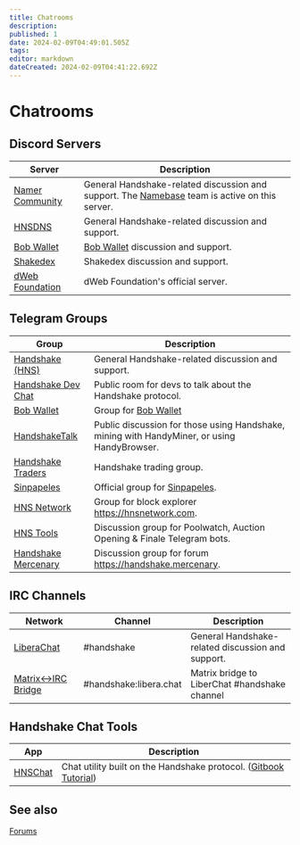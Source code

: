 ```yaml
---
title: Chatrooms
description: 
published: 1
date: 2024-02-09T04:49:01.505Z
tags: 
editor: markdown
dateCreated: 2024-02-09T04:41:22.692Z
---
```


# Chatrooms

## Discord Servers

| Server | Description |
| --- | --- |
|[Namer Community](https://discord.gg/tYgYT9QcGG) | General Handshake-related discussion and support. The [Namebase](https://www.namebase.io) team is active on this server. |
|[HNSDNS](https://discord.gg/ZNDqqM5GgB) | General Handshake-related discussion and support.|
|[Bob Wallet](https://discord.gg/EC6Ta75wkk)| [Bob Wallet](/en/bobwallet) discussion and support.|
|[Shakedex](https://discord.gg/CeBKWGjGwk)|Shakedex discussion and support.|
| [dWeb Foundation](https://discord.gg/NkTZPsqn6S)|dWeb Foundation's official server.|

## Telegram Groups

| Group | Description |
| --- | --- |
|[Handshake (HNS)](https://t.me/handshake_hns)|General Handshake-related discussion and support.|
|[Handshake Dev Chat](https://t.me/hns_tech)|Public room for devs to talk about the Handshake protocol.|
|[Bob Wallet](https://t.me/bobwallet)|Group for [Bob Wallet](/en/bobwallet)|
|[HandshakeTalk](https://t.me/handshaketalk)|Public discussion for those using Handshake, mining with HandyMiner, or using HandyBrowser.|
|[Handshake Traders](https://t.me/handshaketraders)|Handshake trading group.|
|[Sinpapeles](https://t.me/sinpapeles_official)|Official group for [Sinpapeles](/en/sinpapeles).|
|[HNS Network](https://t.me/hnsnetwork)|Group for block explorer https://hnsnetwork.com.|
|[HNS Tools](https://t.me/hns_tools)|Discussion group for Poolwatch, Auction Opening & Finale Telegram bots.|
|[Handshake Mercenary](https://t.me/handshakemercenary)|Discussion group for forum https://handshake.mercenary.


## IRC Channels

| Network | Channel | Description
| --- | --- | --- |
| [LiberaChat](https://web.libera.chat/#handshake)|#handshake|General Handshake-related discussion and support.|
|[Matrix↔IRC Bridge](https://matrix.to/#/#handshake:libera.chat)|#handshake:libera.chat|Matrix bridge to LiberChat #handshake channel|

## Handshake Chat Tools
| App | Description |
| --- | --- |
| [HNSChat](https://hns.chat) | Chat utility built on the Handshake protocol. ([Gitbook Tutorial](https://wolf-5.gitbook.io/hnschat/))

## See also
[Forums](/en/forums)



